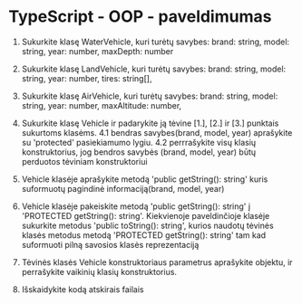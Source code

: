 # TypeScript - OOP - paveldimumas

1. Sukurkite klasę WaterVehicle, kuri turėtų savybes:
  brand: string,
  model: string,
  year: number,
  maxDepth: number

2. Sukurkite klasę LandVehicle, kuri turėtų savybes:
  brand: string,
  model: string,
  year: number,
  tires: string[],

3. Sukurkite klasę AirVehicle, kuri turėtų savybes:
  brand: string,
  model: string,
  year: number,
  maxAltitude: number,

4. Sukurkite klasę Vehicle ir padarykite ją tėvine [1.], [2.] ir [3.] punktais sukurtoms klasėms.
  4.1 bendras savybes(brand, model, year) aprašykite su 'protected' pasiekiamumo lygiu.
  4.2 perrrašykite visų klasių konstruktorius, jog bendros savybės (brand, model, year) būtų perduotos tėviniam konstruktoriui
  
5. Vehicle klasėje aprašykite metodą 'public getString(): string' kuris suformuotų pagindinė informaciją(brand, model, year)

6. Vehicle klasėje pakeiskite metodą 'public getString(): string' į 'PROTECTED getString(): string'. Kiekvienoje paveldinčioje
  klasėje sukurkite metodus 'public toString(): string', kurios naudotų tėvinės klasės metodus metodą 'PROTECTED getString(): string'
  tam kad suformuoti pilną savosios klasės reprezentaciją

7. Tėvinės klasės Vehicle konstruktoriaus parametrus aprašykite objektu, ir perrašykite vaikinių klasių konstruktorius.

8. Išskaidykite kodą atskirais failais